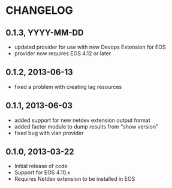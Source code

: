 # CHANGELOG

## 0.1.3, YYYY-MM-DD
* updated provider for use with new Devops Extension for EOS
* provider now requires EOS 4.12 or later

## 0.1.2, 2013-06-13
* fixed a problem with creating lag resources

## 0.1.1, 2013-06-03
* added support for new netdev extension output format
* added facter module to dump results from "show version"
* fixed bug with vlan provider

## 0.1.0, 2013-03-22
* Initial release of code
* Support for EOS 4.10.x
* Requires Netdev extension to be installed in EOS
  

